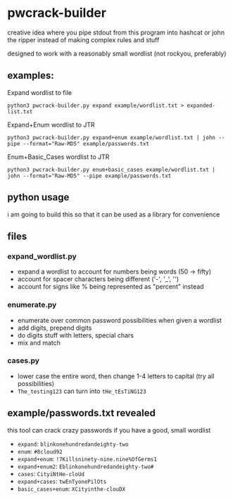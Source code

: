 # pwcrack-builder

creative idea where you pipe stdout from this program into hashcat or john the ripper instead of making complex rules and stuff

designed to work with a reasonably small wordlist (not rockyou, preferably)

## examples:

Expand wordlist to file

`python3 pwcrack-builder.py expand example/wordlist.txt > expanded-list.txt`

Expand+Enum wordlist to JTR

`python3 pwcrack-builder.py expand+enum example/wordlist.txt | john --pipe --format="Raw-MD5" example/passwords.txt`

Enum+Basic_Cases wordlist to JTR

`python3 pwcrack-builder.py enum+basic_cases example/wordlist.txt | john --format="Raw-MD5" --pipe example/passwords.txt`

## python usage

i am going to build this so that it can be used as a library for convenience

## files

### expand_wordlist.py

- expand a wordlist to account for numbers being words (50 -> fifty)
- account for spacer characters being different ('-', '_', '')
- account for signs like % being represented as "percent" instead

### enumerate.py

- enumerate over common password possibilities when given a wordlist
- add digits, prepend digits
- do digits stuff with letters, special chars
- mix and match

### cases.py

- lower case the entire word, then change 1-4 letters to capital (try all possibilities)
- `The_testing123` can turn into `tHe_tEsTiNG123`

## example/passwords.txt revealed

this tool can crack crazy passwords if you have a good, small wordlist

- `expand`: `blinkonehundredandeighty-two`
- `enum`: `#8cloud92`
- `expand+enum`: `!7Killsninety-nine.nine%OfGerms1`
- `expand+enum2`: `Eblinkonehundredandeighty-two#`
- `cases`: `CityiNtHe-cloUd`
- `expand+cases`: `twEnTyonePilOts`
- `basic_cases+enum`: `XCityinthe-clouDX`
